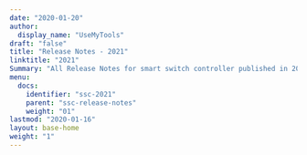 ```yaml
---
date: "2020-01-20"
author:
  display_name: "UseMyTools"
draft: "false"
title: "Release Notes - 2021"
linktitle: "2021"
Summary: "All Release Notes for smart switch controller published in 2021 are listed here."
menu:
  docs:
    identifier: "ssc-2021"
    parent: "ssc-release-notes"
    weight: "01"
lastmod: "2020-01-16"
layout: base-home
weight: "1"
---
```

